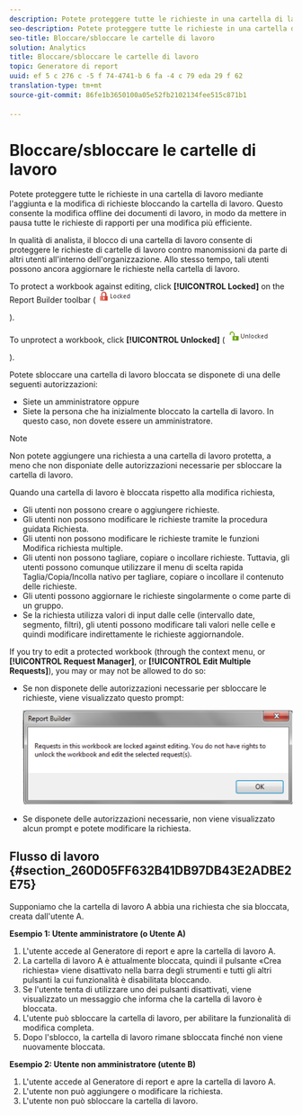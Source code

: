 ```yaml
---
description: Potete proteggere tutte le richieste in una cartella di lavoro mediante l'aggiunta e la modifica di richieste bloccando la cartella di lavoro. Questo consente la modifica offline dei documenti di lavoro, in modo da mettere in pausa tutte le richieste di rapporti per una modifica più efficiente.
seo-description: Potete proteggere tutte le richieste in una cartella di lavoro mediante l'aggiunta e la modifica di richieste bloccando la cartella di lavoro. Questo consente la modifica offline dei documenti di lavoro, in modo da mettere in pausa tutte le richieste di rapporti per una modifica più efficiente.
seo-title: Bloccare/sbloccare le cartelle di lavoro
solution: Analytics
title: Bloccare/sbloccare le cartelle di lavoro
topic: Generatore di report
uuid: ef 5 c 276 c -5 f 74-4741-b 6 fa -4 c 79 eda 29 f 62
translation-type: tm+mt
source-git-commit: 86fe1b3650100a05e52fb2102134fee515c871b1

---
```



# Bloccare/sbloccare le cartelle di lavoro

Potete proteggere tutte le richieste in una cartella di lavoro mediante l'aggiunta e la modifica di richieste bloccando la cartella di lavoro. Questo consente la modifica offline dei documenti di lavoro, in modo da mettere in pausa tutte le richieste di rapporti per una modifica più efficiente.

In qualità di analista, il blocco di una cartella di lavoro consente di proteggere le richieste di cartelle di lavoro contro manomissioni da parte di altri utenti all'interno dell'organizzazione. Allo stesso tempo, tali utenti possono ancora aggiornare le richieste nella cartella di lavoro.

To protect a workbook against editing, click **[!UICONTROL Locked]** on the Report Builder toolbar ( ![](assets/locked_icon.png)

).

To unprotect a workbook, click **[!UICONTROL Unlocked]** ( ![](assets/unlocked_icon.png)

).

Potete sbloccare una cartella di lavoro bloccata se disponete di una delle seguenti autorizzazioni:

* Siete un amministratore oppure
* Siete la persona che ha inizialmente bloccato la cartella di lavoro. In questo caso, non dovete essere un amministratore.

>[!NOTE]
>
>Non potete aggiungere una richiesta a una cartella di lavoro protetta, a meno che non disponiate delle autorizzazioni necessarie per sbloccare la cartella di lavoro.

Quando una cartella di lavoro è bloccata rispetto alla modifica richiesta,

* Gli utenti non possono creare o aggiungere richieste.
* Gli utenti non possono modificare le richieste tramite la procedura guidata Richiesta.
* Gli utenti non possono modificare le richieste tramite le funzioni Modifica richiesta multiple.
* Gli utenti non possono tagliare, copiare o incollare richieste. Tuttavia, gli utenti possono comunque utilizzare il menu di scelta rapida Taglia/Copia/Incolla nativo per tagliare, copiare o incollare il contenuto delle richieste.
* Gli utenti possono aggiornare le richieste singolarmente o come parte di un gruppo.
* Se la richiesta utilizza valori di input dalle celle (intervallo date, segmento, filtri), gli utenti possono modificare tali valori nelle celle e quindi modificare indirettamente le richieste aggiornandole.

If you try to edit a protected workbook (through the context menu, or **[!UICONTROL Request Manager]**, or **[!UICONTROL Edit Multiple Requests]**), you may or may not be allowed to do so:

* Se non disponete delle autorizzazioni necessarie per sbloccare le richieste, viene visualizzato questo prompt:

   ![](assets/locked_workbook_error.png)

* Se disponete delle autorizzazioni necessarie, non viene visualizzato alcun prompt e potete modificare la richiesta.

## Flusso di lavoro {#section_260D05FF632B41DB97DB43E2ADBE2E75}

Supponiamo che la cartella di lavoro A abbia una richiesta che sia bloccata, creata dall'utente A.

**Esempio 1: Utente amministratore (o Utente A)**

1. L'utente accede al Generatore di report e apre la cartella di lavoro A.
1. La cartella di lavoro A è attualmente bloccata, quindi il pulsante «Crea richiesta» viene disattivato nella barra degli strumenti e tutti gli altri pulsanti la cui funzionalità è disabilitata bloccando.
1. Se l'utente tenta di utilizzare uno dei pulsanti disattivati, viene visualizzato un messaggio che informa che la cartella di lavoro è bloccata.
1. L'utente può sbloccare la cartella di lavoro, per abilitare la funzionalità di modifica completa.
1. Dopo l'sblocco, la cartella di lavoro rimane sbloccata finché non viene nuovamente bloccata.

**Esempio 2: Utente non amministratore (utente B)**

1. L'utente accede al Generatore di report e apre la cartella di lavoro A.
1. L'utente non può aggiungere o modificare la richiesta.
1. L'utente non può sbloccare la cartella di lavoro.

